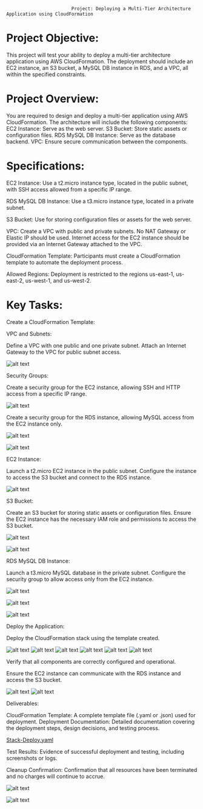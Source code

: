                             Project: Deploying a Multi-Tier Architecture Application using CloudFormation

# Project Objective:
This project will test your ability to deploy a multi-tier architecture application using AWS CloudFormation. The deployment should include an EC2 instance, an S3 bucket, a MySQL DB instance in RDS, and a VPC, all within the specified constraints.

# Project Overview:

You are required to design and deploy a multi-tier application using AWS CloudFormation. The architecture will include the following components:
EC2 Instance: Serve as the web server.
S3 Bucket: Store static assets or configuration files.
RDS MySQL DB Instance: Serve as the database backend.
VPC: Ensure secure communication between the components.

# Specifications:

EC2 Instance: Use a t2.micro instance type, located in the public subnet, with SSH access allowed from a specific IP range.

RDS MySQL DB Instance: Use a t3.micro instance type, located in a private subnet.

S3 Bucket: Use for storing configuration files or assets for the web server.

VPC: Create a VPC with public and private subnets. No NAT Gateway or Elastic IP should be used. Internet access for the EC2 instance should be provided via an Internet Gateway attached to the VPC.

CloudFormation Template: Participants must create a CloudFormation template to automate the deployment process.

Allowed Regions: Deployment is restricted to the regions us-east-1, us-east-2, us-west-1, and us-west-2.

# Key Tasks:

Create a CloudFormation Template:

VPC and Subnets:

Define a VPC with one public and one private subnet.
Attach an Internet Gateway to the VPC for public subnet access.

![alt text](img/image6.png)

Security Groups:

Create a security group for the EC2 instance, allowing SSH and HTTP access from a specific IP range.

![alt text](img/image8.png)

Create a security group for the RDS instance, allowing MySQL access from the EC2 instance only.

![alt text](img/image9.png)

![alt text](img/image7.png)

EC2 Instance:

Launch a t2.micro EC2 instance in the public subnet.
Configure the instance to access the S3 bucket and connect to the RDS instance.

![alt text](img/image11.png)

S3 Bucket:

Create an S3 bucket for storing static assets or configuration files.
Ensure the EC2 instance has the necessary IAM role and permissions to access the S3 bucket.

![alt text](img/image14.png)

![alt text](img/image15.png)

RDS MySQL DB Instance:

Launch a t3.micro MySQL database in the private subnet.
Configure the security group to allow access only from the EC2 instance.

![alt text](img/image12.png)

![alt text](img/image13.png)

![alt text](img/image18.png)

Deploy the Application:

Deploy the CloudFormation stack using the template created.

![alt text](img/image1.png)
![alt text](img/image2.png)
![alt text](img/image3.png)
![alt text](img/image4.png)
![alt text](img/image5.png)
![alt text](img/image10.png)

Verify that all components are correctly configured and operational.

Ensure the EC2 instance can communicate with the RDS instance and access the S3 bucket.

![alt text](img/image16.png)
![alt text](img/image17.png)

Deliverables:

CloudFormation Template: A complete template file (.yaml or .json) used for deployment.
Deployment Documentation: Detailed documentation covering the deployment steps, design decisions, and testing process.

[Stack-Deploy.yaml](Stack-Deploy.yaml)

Test Results: Evidence of successful deployment and testing, including screenshots or logs.

Cleanup Confirmation: Confirmation that all resources have been terminated and no charges will continue to accrue.

![alt text](img/image19.png)

![alt text](img/image20.png)

